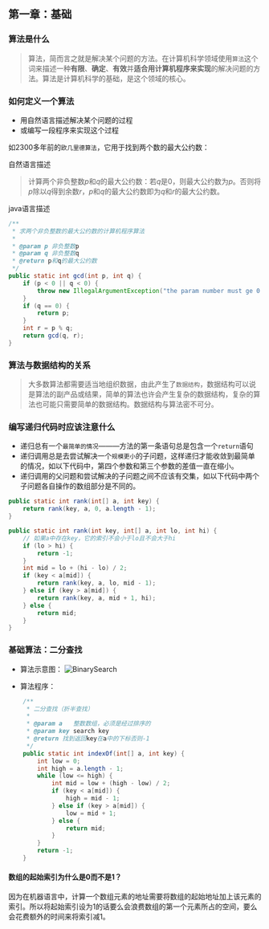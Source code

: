 ## 第一章：基础 ##

### 算法是什么 ###

> 算法，简而言之就是解决某个问题的方法。在计算机科学领域使用`算法`这个词来描述一种**有限**、**确定**、**有效**并**适合用计算机程序来实现**的解决问题的方法。算法是计算机科学的基础，是这个领域的核心。

### 如何定义一个算法 ###

- 用自然语言描述解决某个问题的过程
- 或编写一段程序来实现这个过程

如2300多年前的`欧几里德算法`，它用于找到两个数的最大公约数：

自然语言描述

> 计算两个非负整数*p*和*q*的最大公约数：若*q*是0，则最大公约数为*p*。否则将*p*除以*q*得到余数*r*，*p*和*q*的最大公约数即为*q*和*r*的最大公约数。

java语言描述

```java
/**
 * 求两个非负整数的最大公约数的计算机程序算法
 *
 * @param p 非负整数p
 * @param q 非负整数q
 * @return p和q的最大公约数
 */
public static int gcd(int p, int q) {
    if (p < 0 || q < 0) {
        throw new IllegalArgumentException("the param number must ge 0.");
    }
    if (q == 0) {
        return p;
    }
    int r = p % q;
    return gcd(q, r);
}
```

### 算法与数据结构的关系 ###

> 大多数算法都需要适当地组织数据，由此产生了`数据结构`，数据结构可以说是算法的副产品或结果，简单的算法也许会产生复杂的数据结构，复杂的算法也可能只需要简单的数据结构。数据结构与算法密不可分。

### 编写递归代码时应该注意什么 ###

- 递归总有一个`最简单的情况`———方法的第一条语句总是包含一个`return`语句
- 递归调用总是去尝试解决一个`规模更小`的子问题，这样递归才能收敛到最简单的情况，如以下代码中，第四个参数和第三个参数的差值一直在缩小。
- 递归调用的父问题和尝试解决的子问题之间不应该有交集，如以下代码中两个子问题各自操作的数组部分是不同的。
```java
public static int rank(int[] a, int key) {
    return rank(key, a, 0, a.length - 1);
}

public static int rank(int key, int[] a, int lo, int hi) {
    // 如果a中存在key，它的索引不会小于lo且不会大于hi
    if (lo > hi) {
        return -1;
    }
    int mid = lo + (hi - lo) / 2;
    if (key < a[mid]) {
        return rank(key, a, lo, mid - 1);
    } else if (key > a[mid]) {
        return rank(key, a, mid + 1, hi);
    } else {
        return mid;
    }
}
```
### 基础算法：二分查找 ###

- 算法示意图：
![BinarySearch](http://i.imgur.com/bwVB08B.png)

- 算法程序：

```java
    /**
     * 二分查找（折半查找）
     *
     * @param a   整数数组，必须是经过排序的
     * @param key search key
     * @return 找到返回key在a中的下标否则-1
     */
    public static int indexOf(int[] a, int key) {
        int low = 0;
        int high = a.length - 1;
        while (low <= high) {
            int mid = low + (high - low) / 2;
            if (key < a[mid]) {
                high = mid - 1;
            } else if (key > a[mid]) {
                low = mid + 1;
            } else {
                return mid;
            }
        }
        return -1;
    }
```

#### 数组的起始索引为什么是0而不是1？ ####

因为在机器语言中，计算一个数组元素的地址需要将数组的起始地址加上该元素的索引。所以将起始索引设为1的话要么会浪费数组的第一个元素所占的空间，要么会花费额外的时间来将索引减1。